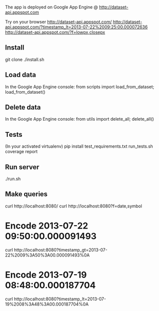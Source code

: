 The app is deployed on Google App Engine @ http://dataset-api.appspot.com

Try on your browser
http://dataset-api.appspot.com/
http://dataset-api.appspot.com/?timestamp_lt=2013-07-22%2009:25:00.000072636
http://dataset-api.appspot.com/?f=lowpx,closepx


Install
-------

git clone
./install.sh

Load data
---------

In the Google App Engine console:
from scripts import load_from_dataset; load_from_dataset()

Delete data
-----------

In the Google App Engine console:
from utils import delete_all; delete_all()

Tests
-----

(In your activated virtualenv)
pip install test_requirements.txt
run_tests.sh
coverage report

Run server
----------

./run.sh

Make queries
------------

curl http://localhost:8080/
curl http://localhost:8080?f=date,symbol

# Encode 2013-07-22 09:50:00.000091493
curl http://localhost:8080?timestamp_gt=2013-07-22%2009%3A50%3A00.000091493%0A

# Encode 2013-07-19 08:48:00.000187704
curl http://localhost:8080?timestamp_lt=2013-07-19%2008%3A48%3A00.000187704%0A
